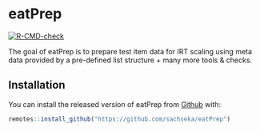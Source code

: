 
# eatPrep

<!-- badges: start -->
  [![R-CMD-check](https://github.com/sachseka/eatPrep/workflows/R-CMD-check/badge.svg)](https://github.com/sachseka/eatPrep/actions)
<!-- badges: end -->

The goal of eatPrep is to prepare test item data for IRT scaling using meta data provided by a pre-defined list structure + many more tools & checks.

## Installation

You can install the released version of eatPrep from [Github](https://github.com/sachseka/eatPrep) with:

``` r
remotes::install_github("https://github.com/sachseka/eatPrep")
```


